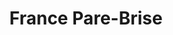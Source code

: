 ---
title: "France Pare-Brise"
url: /saint-jacques-de-la-lande/france-pare-brise/
shop: Autowerkstatt
---